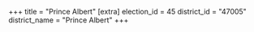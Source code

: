 +++
title = "Prince Albert"
[extra]
election_id = 45
district_id = "47005"
district_name = "Prince Albert"
+++
